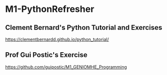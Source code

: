 # M1-PythonRefresher


## Clement Bernard's Python Tutorial and Exercises
https://clementbernardd.github.io/python_tutorial/

## Prof Gui Postic's Exercise
https://github.com/guipostic/M1_GENIOMHE_Programming
